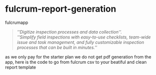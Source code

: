 # fulcrum-report-generation

fulcrumapp 
> *''Digitize inspection processes and data collection''.*  
> *''Simplify field inspections with easy-to-use checklists, team-wide issue and task management, and fully customizable inspection processes that can be built in minutes.''*  

as we only pay for the starter plan we do not get pdf generation from the app, here is the code to go from fulcrum csv to your beatiful and clean report template
